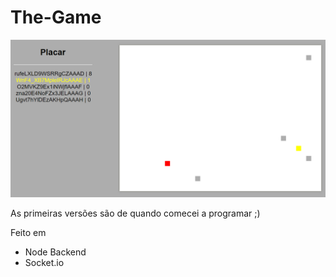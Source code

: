 # The-Game

![](game.png)

As primeiras versões são de quando comecei a programar ;)

Feito em
- Node Backend
- Socket.io 
